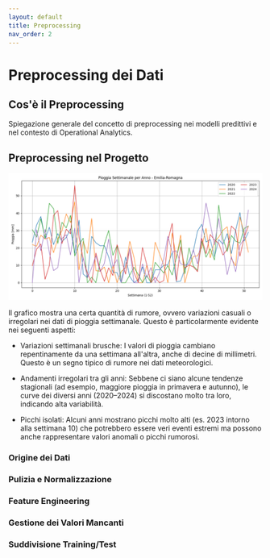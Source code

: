 ```yaml
---
layout: default
title: Preprocessing
nav_order: 2
---
```


# Preprocessing dei Dati


## Cos'è il Preprocessing

Spiegazione generale del concetto di preprocessing nei modelli predittivi e nel contesto di Operational Analytics.

## Preprocessing nel Progetto
![dataset.png](img/dataset.png)

Il grafico mostra una certa quantità di rumore, ovvero variazioni casuali o irregolari nei dati di pioggia settimanale.
Questo è particolarmente evidente nei seguenti aspetti:

- Variazioni settimanali brusche: I valori di pioggia cambiano repentinamente da una settimana all'altra, 
anche di decine di millimetri. Questo è un segno tipico di rumore nei dati meteorologici.

- Andamenti irregolari tra gli anni: Sebbene ci siano alcune tendenze stagionali (ad esempio, 
maggiore pioggia in primavera e autunno), le curve dei diversi anni (2020–2024) si discostano molto tra loro,
indicando alta variabilità.

- Picchi isolati: Alcuni anni mostrano picchi molto alti (es. 2023 intorno alla settimana 10)
che potrebbero essere veri eventi estremi ma possono anche rappresentare valori anomali o picchi rumorosi.

### Origine dei Dati
### Pulizia e Normalizzazione
### Feature Engineering
### Gestione dei Valori Mancanti
### Suddivisione Training/Test
